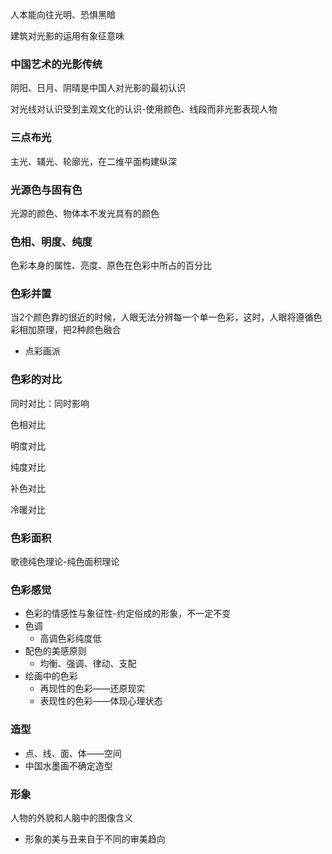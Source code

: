 人本能向往光明、恐惧黑暗

建筑对光影的运用有象征意味

### 中国艺术的光影传统

阴阳、日月、阴晴是中国人对光影的最初认识

对光线对认识受到主观文化的认识-使用颜色、线段而非光影表现人物

### 三点布光

主光、辅光、轮廓光，在二维平面构建纵深

### 光源色与固有色

光源的颜色、物体本不发光具有的颜色

### 色相、明度、纯度

色彩本身的属性、亮度、原色在色彩中所占的百分比

### 色彩并置

当2个颜色靠的很近的时候，人眼无法分辨每一个单一色彩，这时，人眼将遵循色彩相加原理，把2种颜色融合

- 点彩画派

### 色彩的对比

同时对比：同时影响

色相对比

明度对比

纯度对比

补色对比

冷暖对比

### 色彩面积

歌德纯色理论-纯色面积理论

### 色彩感觉

- 色彩的情感性与象征性-约定俗成的形象，不一定不变
- 色调
    - 高调色彩纯度低
- 配色的美感原则
    - 均衡、强调、律动、支配
- 绘画中的色彩
    - 再现性的色彩——还原现实
    - 表现性的色彩——体现心理状态

### 造型

- 点、线、面、体——空间
- 中国水墨画不确定造型

### 形象

人物的外貌和人脑中的图像含义

- 形象的美与丑来自于不同的审美趋向